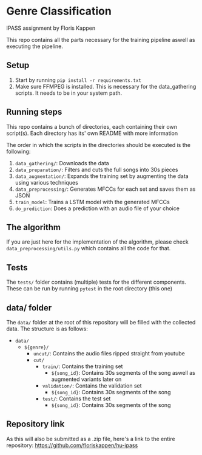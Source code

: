 # Genre Classification
IPASS assignment by Floris Kappen

This repo contains all the parts necessary for the training pipeline aswell as executing the pipeline.


## Setup

1. Start by running `pip install -r requirements.txt`
2. Make sure FFMPEG is installed. This is necessary for the data_gathering scripts. It needs to be in your system path.


## Running steps
This repo contains a bunch of directories, each containing their own script(s). Each directory has its' own README with more information

The order in which the scripts in the directories should be executed is the following:
1. `data_gathering/`: Downloads the data
2. `data_preparation/`: Filters and cuts the full songs into 30s pieces
3. `data_augmentation/`: Expands the training set by augmenting the data using various techniques
4. `data_preprocessing/`: Generates MFCCs for each set and saves them as JSON
5. `train_model`: Trains a LSTM model with the generated MFCCs
6. `do_prediction`: Does a prediction with an audio file of your choice


## The algorithm
If you are just here for the implementation of the algorithm, please check `data_preprocessing/utils.py` which contains all the code for that.

## Tests
The `tests/` folder contains (multiple) tests for the different components. These can be run by running `pytest` in the root directory (this one)


## data/ folder
The `data/` folder at the root of this repository will be filled with the collected data. The structure is as follows:
- `data/`
    - `${genre}/`
        - `uncut/`: Contains the audio files ripped straight from youtube
        - `cut/`
            - `train/`: Contains the training set
                - `${song_id}`: Contains 30s segments of the song aswell as augmented variants later on
            - `validation/`: Contains the validation set
                - `${song_id}`: Contains 30s segments of the song
            - `test/`: Contains the test set
                - `${song_id}`: Contains 30s segments of the song

## Repository link
As this will also be submitted as a .zip file, here's a link to the entire repository:
https://github.com/floriskappen/hu-ipass
